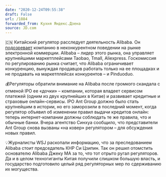 ```yaml
---
date: "2020-12-24T09:55:38"
draft: False
url: /1884
forwarded_from: Кухня Яндекс.Дзена
source: JD.com
---
```


🇨🇳 Китайский регулятор расследует деятельность Alibaba. Он [подозревает](https://techcrunch.com/2020/12/23/alibaba-antitrust-probe/) компанию в неконкурентном поведении на рынке электронной коммерции. Alibaba – лидер этого рынка, она управляет крупнейшими маркетплейсами Taobao, Tmall, Aliexpress. Госкомиссия по регулированию рынка считает, что Alibaba ограничивает конкуренцию, вынуждая продавцов работать только на ее площадках и не продавать на маркетплейсах конкурентов –  и Pinduoduo. 

💰Регуляторы обратили внимание на Alibaba после громкого скандала с отменой IPO ее «дочки»  – компании, которая владеет сервисом платежей  (одним из двух крупнейших в Китае) и развивает кредитные и страховые онлайн-сервисы. IPO Ant Group должно было стать крупнейшим в истории, но его заморозили в последний момент, когда регулятор объявил об изменении правил выдачи кредитов онлайн: теперь интернет-компании должны соблюдать те же правила, что и обычные банки. Вчера агентство Синхуа сообщило, что представители Ant Group снова вызваны «на ковер» регулятором – для обсуждения новых правил.

💡Журналисты WSJ раскопали информацию, что за преследованием Alibaba стоит председатель КНР Си Цзипин. Так он решил отомстить основателю Alibaba Джеку МА за то, что тот отрыто ругал регуляторов. Да и в целом техногиганты Китая получили слишком большую власть, и государство подготовило целый ряд регуляторных мер по сдерживанию их могущества.
